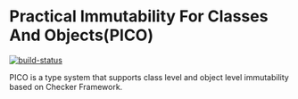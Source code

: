 # Practical Immutability For Classes And Objects(PICO)
[![build-status](https://api.travis-ci.org/topnessman/immutability.svg?branch=master)](https://travis-ci.org/topnessman/immutability)


PICO is a type system that supports class level and object level immutability based on Checker Framework.
